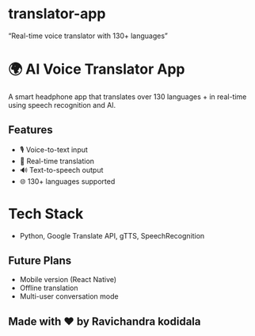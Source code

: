 # translator-app
“Real-time voice translator with 130+ languages”
# 🌍 AI Voice Translator App

A smart headphone app that translates over 130 languages + in real-time using speech recognition and AI.

## Features
- 🎙️ Voice-to-text input
- 🔄 Real-time translation
- 🔊 Text-to-speech output
- 🌐 130+ languages supported

# Tech Stack
- Python, Google Translate API, gTTS, SpeechRecognition

## Future Plans
- Mobile version (React Native)
- Offline translation
- Multi-user conversation mode

## Made with ❤️ by Ravichandra kodidala
